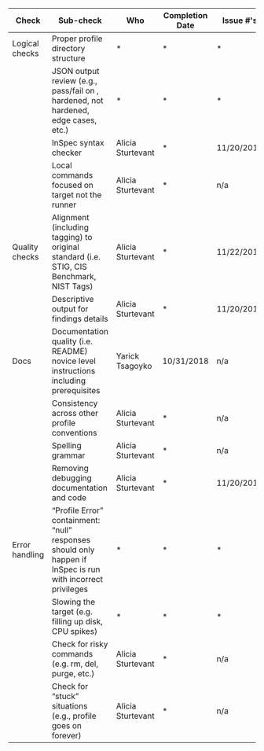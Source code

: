 | Check          | Sub-check                                                                         | Who | Completion Date | Issue #'s |
|----------------|-----------------------------------------------------------------------------------|-----|-----------------|-----------|
|Logical checks| Proper profile directory structure							|*|*|*|
||JSON output review (e.g., pass/fail on ,<br>hardened, not hardened, edge cases, etc.)|*|*|*|
||InSpec syntax checker|Alicia Sturtevant|*|11/20/2018|
||Local commands focused on target not the runner|Alicia Sturtevant|*|n/a|
|Quality checks|Alignment (including tagging) to original<br> standard (i.e. STIG, CIS Benchmark, NIST Tags)|Alicia Sturtevant|*|11/22/2018|
||Descriptive output for findings details|Alicia Sturtevant|*|11/20/2018|
|Docs|Documentation quality (i.e. README)<br> novice level instructions including prerequisites|Yarick Tsagoyko|10/31/2018|n/a|
||Consistency across other profile conventions |Alicia Sturtevant|*|n/a|
||Spelling grammar|Alicia Sturtevant|*|n/a|
||Removing debugging documentation and code|Alicia Sturtevant|*|11/20/2018|
| Error handling |“Profile Error” containment: “null” responses <br>should only happen if InSpec is run with incorrect privileges|*|*|*|
||Slowing the target (e.g. filling up disk, CPU spikes)|*|*|*|
||Check for risky commands (e.g. rm, del, purge, etc.)|Alicia Sturtevant|*|n/a|
||Check for “stuck” situations (e.g., profile goes on forever)|Alicia Sturtevant|*|n/a|
